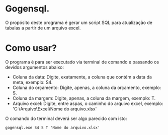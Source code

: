 # Gogensql.
O propósito deste programa é gerar um script SQL para atualização de tabalas a partir de um arquivo excel. 

# Como usar?
O programa é para ser executado via terminal de comando e passando os devidos argumentos abaixo:
 - Coluna da data: Digite, exatamente, a coluna que contém a data da meta, exemplo: S4.
 - Coluna do orçamento: Digite, apenas, a coluna da orçamento, exemplo: S.
 - Coluna da margem: Digite, apenas, a coluna da margem, exemplo: T.
 - Arquivo excel: Digite, entre aspas, o caminho do arquivo excel, exemplo: 'C:\Arquivo\Excel\Nome do arquivo.xlsx'

O comando do terminal deverá ser algo parecido com isto:
```
gogensql.exe S4 S T 'Nome do arquivo.xlsx'
```